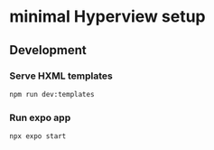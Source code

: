 # minimal Hyperview setup

## Development

### Serve HXML templates

```sh
npm run dev:templates
```

### Run expo app

```sh
npx expo start
```